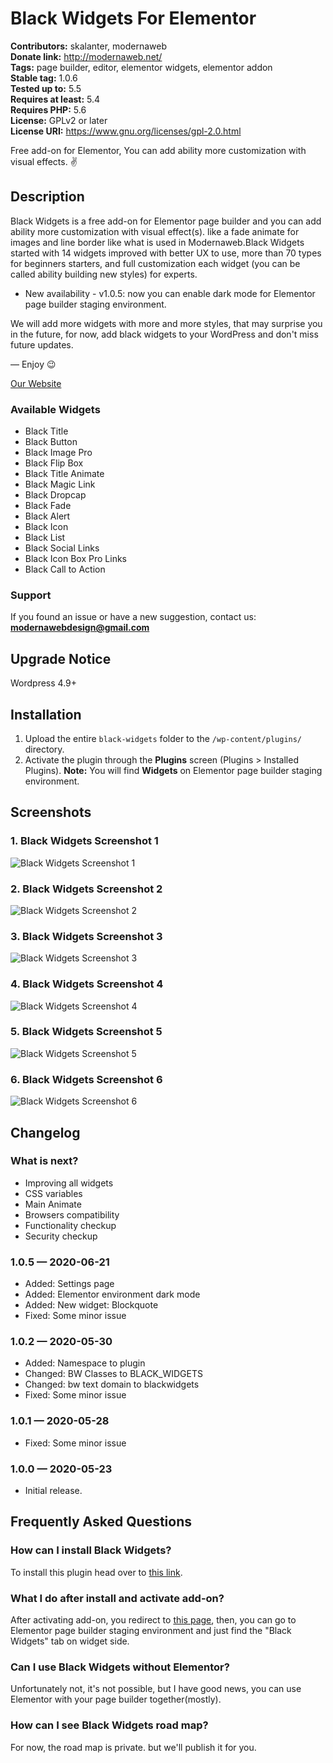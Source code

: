 # Black Widgets For Elementor

**Contributors:** skalanter, modernaweb \
**Donate link:** http://modernaweb.net/ \
**Tags:** page builder, editor, elementor widgets, elementor addon \
**Stable tag:** 1.0.6 \
**Tested up to:** 5.5 \
**Requires at least:** 5.4 \
**Requires PHP:** 5.6 \
**License:** GPLv2 or later \
**License URI:** https://www.gnu.org/licenses/gpl-2.0.html

Free add-on for Elementor, You can add ability more customization with visual effects. ✌


## Description

Black Widgets is a free add-on for Elementor page builder and you can add ability more customization with visual effect(s). like a fade animate for images and line border like what is used in Modernaweb.Black Widgets started with 14 widgets improved with better UX to use, more than 70 types for beginners starters, and full customization each widget (you can be called ability building new styles) for experts.

- New availability - v1.0.5: now you can enable dark mode for Elementor page builder staging environment.

We will add more widgets with more and more styles, that may surprise you in the future, for now, add black widgets to your WordPress and don't miss future updates.

— Enjoy 😉

[Our Website](http://modernaweb.net/)


### Available Widgets

*   Black Title
*   Black Button
*   Black Image Pro
*   Black Flip Box
*   Black Title Animate
*   Black Magic Link
*   Black Dropcap
*   Black Fade
*   Black Alert
*   Black Icon
*   Black List
*   Black Social Links
*   Black Icon Box Pro Links
*   Black Call to Action


### Support

If you found an issue or have a new suggestion, contact us: [ **modernawebdesign@gmail.com** ](mailto:modernawebdesign@gmail.com)


## Upgrade Notice

Wordpress 4.9+


## Installation

1. Upload the entire `black-widgets` folder to the `/wp-content/plugins/` directory.
2. Activate the plugin through the **Plugins** screen (Plugins > Installed Plugins).
**Note:** You will find **Widgets** on Elementor page builder staging environment.


## Screenshots

### 1. Black Widgets Screenshot 1

![Black Widgets Screenshot 1](https://ps.w.org/black-widgets/assets/screenshot-1.png)

### 2. Black Widgets Screenshot 2

![Black Widgets Screenshot 2](https://ps.w.org/black-widgets/assets/screenshot-2.png)

### 3. Black Widgets Screenshot 3

![Black Widgets Screenshot 3](https://ps.w.org/black-widgets/assets/screenshot-3.png)

### 4. Black Widgets Screenshot 4

![Black Widgets Screenshot 4](https://ps.w.org/black-widgets/assets/screenshot-4.png)

### 5. Black Widgets Screenshot 5

![Black Widgets Screenshot 5](https://ps.w.org/black-widgets/assets/screenshot-5.png)

### 6. Black Widgets Screenshot 6

![Black Widgets Screenshot 6](https://ps.w.org/black-widgets/assets/screenshot-6.png)



## Changelog

### What is next?

- Improving all widgets
- CSS variables
- Main Animate
- Browsers compatibility
- Functionality checkup
- Security checkup

### 1.0.5 — 2020-06-21

- Added: Settings page
- Added: Elementor environment dark mode
- Added: New widget: Blockquote
- Fixed: Some minor issue

### 1.0.2 — 2020-05-30

- Added: Namespace to plugin
- Changed: BW Classes to BLACK_WIDGETS
- Changed: bw text domain to blackwidgets
- Fixed: Some minor issue

### 1.0.1 — 2020-05-28

- Fixed: Some minor issue

### 1.0.0 — 2020-05-23

- Initial release.


## Frequently Asked Questions

### How can I install Black Widgets?
To install this plugin head over to [this link](https://bit.ly/2BcILYB).

### What I do after install and activate add-on?
After activating add-on, you redirect to [this page](https://i.postimg.cc/d3bGS6wj/image.png), then, you can go to Elementor page builder staging environment and just find the "Black Widgets" tab on widget side.

### Can I use Black Widgets without Elementor?
Unfortunately not, it's not possible, but I have good news, you can use Elementor with your page builder together(mostly).

### How can I see Black Widgets road map?
For now, the road map is private. but we'll publish it for you.
